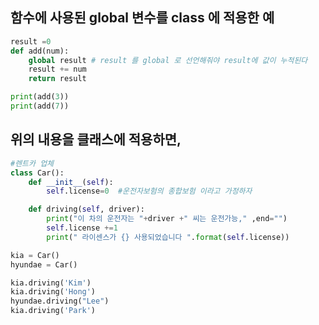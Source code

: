 
##  함수에 사용된 global 변수를 class 에 적용한 예
``` python
result =0
def add(num):
    global result # result 를 global 로 선언해줘야 result에 값이 누적된다
    result += num
    return result

print(add(3))
print(add(7))

```
위의 내용을 클래스에 적용하면,
---


``` python
#렌트카 업체
class Car():
    def __init__(self):
        self.license=0  #운전자보험의 종합보험 이라고 가정하자

    def driving(self, driver):
        print("이 차의 운전자는 "+driver +" 씨는 운전가능," ,end="")
        self.license +=1
        print(" 라이센스가 {} 사용되었습니다 ".format(self.license))

kia = Car()
hyundae = Car()

kia.driving('Kim')
kia.driving('Hong')
hyundae.driving("Lee")
kia.driving('Park')
```


